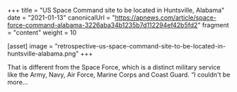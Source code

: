 +++
title = "US Space Command site to be located in Huntsville, Alabama"
date = "2021-01-13"
canonicalUrl = "https://apnews.com/article/space-force-command-alabama-3226aba34b1235b7d112294ef42b5fd2"
fragment = "content"
weight = 10

[asset]
    image = "retrospective-us-space-command-site-to-be-located-in-huntsville-alabama.png"
+++

That is different from the Space Force, which is a distinct military 
service like the Army, Navy, Air Force, Marine Corps and Coast Guard. “I 
couldn't be more...

